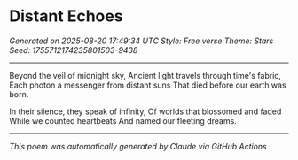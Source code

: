# Distant Echoes

*Generated on 2025-08-20 17:49:34 UTC*
*Style: Free verse*
*Theme: Stars*
*Seed: 1755712174235801503-9438*

---

Beyond the veil of midnight sky,
Ancient light travels through time's fabric,
Each photon a messenger from distant suns
That died before our earth was born.

In their silence, they speak of infinity,
Of worlds that blossomed and faded
While we counted heartbeats
And named our fleeting dreams.

---

*This poem was automatically generated by Claude via GitHub Actions*